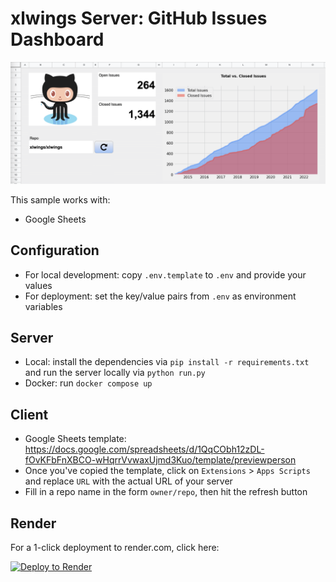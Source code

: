# xlwings Server: GitHub Issues Dashboard

![Screenshot](/screenshot.png?raw=true)

This sample works with:

* Google Sheets

## Configuration

* For local development: copy `.env.template` to `.env` and provide your values
* For deployment: set the key/value pairs from `.env` as environment variables

## Server

* Local: install the dependencies via `pip install -r requirements.txt` and run the server locally via `python run.py`
* Docker: run `docker compose up`

## Client

* Google Sheets template: https://docs.google.com/spreadsheets/d/1QqCObh12zDL-fOvKFbFnXBCO-wHqrrVvwaxUjmd3Kuo/template/previewperson
* Once you've copied the template, click on `Extensions` > `Apps Scripts` and replace `URL` with the actual URL of your server
* Fill in a repo name in the form `owner/repo`, then hit the refresh button

## Render

For a 1-click deployment to render.com, click here:

[![Deploy to Render](https://render.com/images/deploy-to-render-button.svg)](https://render.com/deploy)